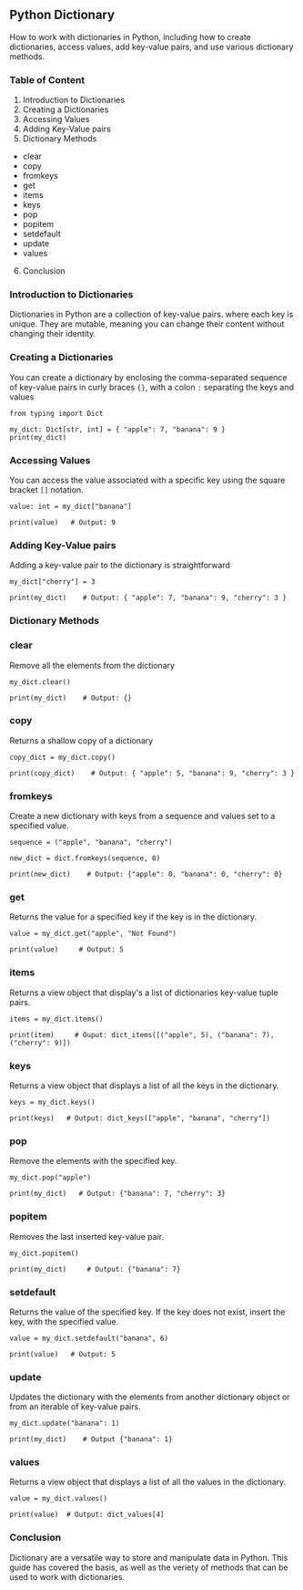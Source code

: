 ## Python Dictionary

How to work with dictionaries in Python, including how to create dictionaries, access values, add key-value pairs, and use various dictionary methods.

### Table of Content

1. Introduction to Dictionaries
2. Creating a Dictionaries
3. Accessing Values
4. Adding Key-Value pairs
5. Dictionary Methods
* clear
* copy
* fromkeys
* get
* items
* keys
* pop
* popitem
* setdefault
* update
* values
6. Conclusion

### Introduction to Dictionaries

Dictionaries in Python are  a collection of key-value pairs. where each key is unique. They are mutable, meaning you can change their content without changing their identity.

### Creating a Dictionaries

You can create a dictionary by enclosing the comma-separated sequence of key-value pairs in curly braces `{}`, with a colon `:` separating the keys and values

```
from typing import Dict

my_dict: Dict[str, int] = { "apple": 7, "banana": 9 }
print(my_dict)
```

### Accessing Values

You can access the value associated with a specific key using the square bracket `[]` notation.

```
value: int = my_dict["banana"]

print(value)   # Output: 9
```

### Adding Key-Value pairs

Adding a key-value pair to the dictionary is straightforward

```
my_dict["cherry"] = 3

print(my_dict)    # Output: { "apple": 7, "banana": 9, "cherry": 3 }
```

### Dictionary Methods

### clear

Remove all the elements from the dictionary

```
my_dict.clear()

print(my_dict)    # Output: {}
```

### copy

Returns a shallow copy of a dictionary

```
copy_dict = my_dict.copy()

print(copy_dict)    # Output: { "apple": 5, "banana": 9, "cherry": 3 }
```

### fromkeys

Create a new dictionary with keys from a sequence and values set to a specified value.

```
sequence = ("apple", "banana", "cherry")

new_dict = dict.fromkeys(sequence, 0)

print(new_dict)    # Output: {"apple": 0, "banana": 0, "cherry": 0}
```

### get

Returns the value for a specified key if the key is in the dictionary.

```
value = my_dict.get("apple", "Not Found")

print(value)     # Output: 5
```

### items

Returns a view object that display's a list of dictionaries key-value tuple pairs.

```
items = my_dict.items()

print(item)     # Ouput: dict_items([("apple", 5), ("banana": 7), ("cherry": 9)])
```

### keys

Returns a view object that displays a list of all the keys in the dictionary.

```
keys = my_dict.keys()

print(keys)   # Output: dict_keys(["apple", "banana", "cherry"])
```

### pop

Remove the elements with the specified key.

```
my_dict.pop("apple")

print(my_dict)   # Output: {"banana": 7, "cherry": 3}
```

### popitem

Removes the last inserted key-value pair.

```
my_dict.popitem()

print(my_dict)     # Output: {"banana": 7}
```
### setdefault

Returns the value of the specified key. If the key does not exist, insert the key, with the specified value.

```
value = my_dict.setdefault("banana", 6)

print(value)   # Output: 5
```
### update

Updates the dictionary with the elements from another dictionary object or from an iterable of key-value pairs.

```
my_dict.update("banana": 1)

print(my_dict)    # Output {"banana": 1}
```
### values

Returns a view object that displays a list of all the values in the dictionary.

```
value = my_dict.values()

print(value)  # Output: dict_values[4]
```

### Conclusion

Dictionary are a versatile way to store and manipulate data in Python. This guide has covered the basis, as well as the veriety of methods that can be used to work with dictionaries.